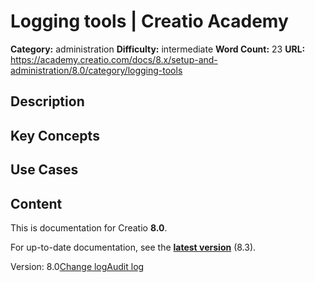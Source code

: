 # Logging tools | Creatio Academy

**Category:** administration **Difficulty:** intermediate **Word Count:** 23
**URL:**
https://academy.creatio.com/docs/8.x/setup-and-administration/8.0/category/logging-tools

## Description

## Key Concepts

## Use Cases

## Content

This is documentation for Creatio **8.0**.

For up-to-date documentation, see the
**[latest version](/docs/8.x/setup-and-administration/category/logging-tools)**
(8.3).

Version:
8.0[Change log](/docs/8.x/setup-and-administration/8.0/category/change-log)[Audit log](/docs/8.x/setup-and-administration/8.0/category/audit-log)

